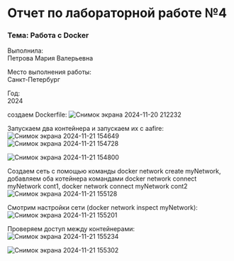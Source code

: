 # Отчет по лабораторной работе №4

### Тема: Работа с Docker

Выполнила:  
Петрова Мария Валерьевна

Место выполнения работы:  
Санкт-Петербург

Год:  
2024

создаем Dockerfile:
![Снимок экрана 2024-11-20 212232](https://github.com/user-attachments/assets/56fba65f-865b-42a3-ba72-caed00d6ec40)

Запускаем два контейнера и запускаем их с aafire:
![Снимок экрана 2024-11-21 154649](https://github.com/user-attachments/assets/1ffdc400-7dc8-44b0-9f9c-c154f914ccd1)
![Снимок экрана 2024-11-21 154728](https://github.com/user-attachments/assets/b43a8891-b010-4c70-b130-ee6e3ad0106e)

![Снимок экрана 2024-11-21 154800](https://github.com/user-attachments/assets/547a3bca-573f-460f-930c-b95db5ee50d3)



Создаем сеть с помощью команды docker network create myNetwork,
добавляем оба котейнера командами docker network connect myNetwork cont1, docker network connect myNetwork cont2
![Снимок экрана 2024-11-21 155128](https://github.com/user-attachments/assets/3f1b39ce-543e-4d05-bd10-9b54dfb22b90)

Cмотрим настройки сети (docker network inspect myNetwork):
![Снимок экрана 2024-11-21 155201](https://github.com/user-attachments/assets/2315d8dc-83da-4104-89f0-f6efcd1da3c0)

Проверяем доступ между контейнерами:
![Снимок экрана 2024-11-21 155234](https://github.com/user-attachments/assets/1c5b750c-a1ad-403f-ad2d-c016b503e673)

![Снимок экрана 2024-11-21 155302](https://github.com/user-attachments/assets/e3425b19-8706-40c2-b505-54a08d36482b)



